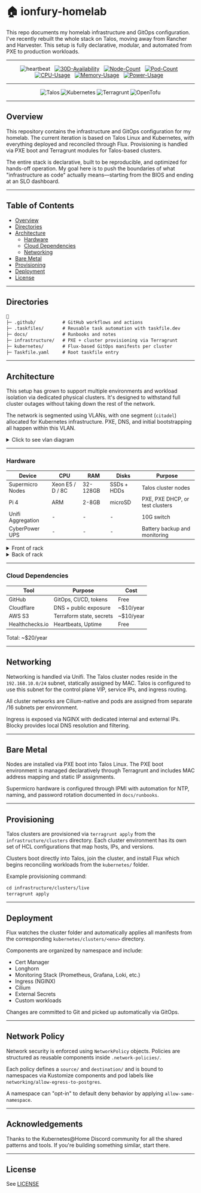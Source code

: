 # 🏠 ionfury-homelab

This repo documents my homelab infrastructure and GitOps configuration. I've recently rebuilt the whole stack on Talos, moving away from Rancher and Harvester. This setup is fully declarative, modular, and automated from PXE to production workloads.

---

<div align="center">

![heartbeat](https://img.shields.io/badge/dynamic/json?color=brightgreen&label=heartbeat&query=%24.status&url=https%3A%2F%2Fhealthchecks.io%2Fbadge%2Fb4308338-139b-4907-bee3-37c2da%2FiS3vfgkr-2.json&style=flat-square&logo=kubernetes&logoColor=white)&nbsp;&nbsp;
[![30D-Availability](https://img.shields.io/endpoint?url=https%3A%2F%2Fstats.tomnowak.work%2Fquery%3Fformat%3Dendpoint%26metric%3Dapiserver_availability_30d&style=flat-square&label=Availability)](https://github.com/kashalls/kromgo/)&nbsp;&nbsp;
[![Node-Count](https://img.shields.io/endpoint?url=https%3A%2F%2Fstats.tomnowak.work%2Fquery%3Fformat%3Dendpoint%26metric%3Dcluster_node_count&style=flat-square&label=Nodes)](https://github.com/kashalls/kromgo/)&nbsp;&nbsp;
[![Pod-Count](https://img.shields.io/endpoint?url=https%3A%2F%2Fstats.tomnowak.work%2Fquery%3Fformat%3Dendpoint%26metric%3Dcluster_pod_count&style=flat-square&label=Pods)](https://github.com/kashalls/kromgo/)&nbsp;&nbsp;
[![CPU-Usage](https://img.shields.io/endpoint?url=https%3A%2F%2Fstats.tomnowak.work%2Fquery%3Fformat%3Dendpoint%26metric%3Dcluster_cpu_usage&style=flat-square&label=CPU)](https://github.com/kashalls/kromgo/)&nbsp;&nbsp;
[![Memory-Usage](https://img.shields.io/endpoint?url=https%3A%2F%2Fstats.tomnowak.work%2Fquery%3Fformat%3Dendpoint%26metric%3Dcluster_memory_usage&style=flat-square&label=Memory)](https://github.com/kashalls/kromgo/)&nbsp;&nbsp;
[![Power-Usage](https://img.shields.io/endpoint?url=https%3A%2F%2Fstats.tomnowak.work%2Fquery%3Fformat%3Dendpoint%26metric%3Dcluster_power_usage&style=flat-square&label=Power)](https://github.com/kashalls/kromgo/)&nbsp;&nbsp;

</div>

---

<div align="center">

![Talos](https://img.shields.io/badge/Talos-1.10.4-blue?logo=kubernetes&style=for-the-badge)
![Kubernetes](https://img.shields.io/badge/Kubernetes-1.33.0-blue?logo=kubernetes&style=for-the-badge)
![Terragrunt](https://img.shields.io/badge/Terragrunt-0.81.5-blue?logo=terraform&style=for-the-badge)
![OpenTofu](https://img.shields.io/badge/OpenTofu-1.8.9-blue?logo=terraform&style=for-the-badge)

</div>


---

## Overview

This repository contains the infrastructure and GitOps configuration for my homelab. The current iteration is based on Talos Linux and Kubernetes, with everything deployed and reconciled through Flux. Provisioning is handled via PXE boot and Terragrunt modules for Talos-based clusters.

The entire stack is declarative, built to be reproducible, and optimized for hands-off operation. My goal here is to push the boundaries of what "infrastructure as code" actually means—starting from the BIOS and ending at an SLO dashboard.

---

## Table of Contents

- [Overview](#overview)
- [Directories](#directories)
- [Architecture](#architecture)
  - [Hardware](#hardware)
  - [Cloud Dependencies](#cloud-dependencies)
  - [Networking](#networking)
- [Bare Metal](#bare-metal)
- [Provisioning](#provisioning)
- [Deployment](#deployment)
- [License](#license)

---

## Directories

```
📁
├─ .github/          # GitHub workflows and actions
├─ .taskfiles/       # Reusable task automation with taskfile.dev
├─ docs/             # Runbooks and notes
├─ infrastructure/   # PXE + cluster provisioning via Terragrunt
├─ kubernetes/       # Flux-based GitOps manifests per cluster
├─ Taskfile.yaml     # Root taskfile entry
```


---

## Architecture

This setup has grown to support multiple environments and workload isolation via dedicated physical clusters. It's designed to withstand full cluster outages without taking down the rest of the network.

The network is segmented using VLANs, with one segment (`citadel`) allocated for Kubernetes infrastructure. PXE, DNS, and initial bootstrapping all happen within this VLAN.

<details>
  <summary>Click to see vlan diagram</summary>
  <img src="https://raw.githubusercontent.com/ionfury/homelab/main/docs/images/home-network-firewall.png" align="center" alt="firewall"/>
</details>


---

### Hardware

| Device | CPU | RAM | Disks | Purpose |
|--------|-----|-----|-------|---------|
| Supermicro Nodes | Xeon E5 / D / 8C | 32-128GB | SSDs + HDDs | Talos cluster nodes |
| Pi 4 | ARM | 2-8GB | microSD | PXE, PXE DHCP, or test clusters |
| Unifi Aggregation | - | - | - | 10G switch |
| CyberPower UPS | - | - | - | Battery backup and monitoring |

<details>
  <summary>Front of rack</summary>
  <img src="https://raw.githubusercontent.com/ionfury/homelab/main/docs/images/rack-1.jpg" align="center" alt="rack-front"/>
</details>

<details>
  <summary>Back of rack</summary>
  <img src="https://raw.githubusercontent.com/ionfury/homelab/main/docs/images/rack-2.jpg" align="center" alt="rack-back"/>
</details>

---

### Cloud Dependencies

| Tool       | Purpose                     | Cost        |
|------------|-----------------------------|-------------|
| GitHub     | GitOps, CI/CD, tokens       | Free        |
| Cloudflare | DNS + public exposure       | ~$10/year   |
| AWS S3     | Terraform state, secrets    | ~$10/year   |
| Healthchecks.io | Heartbeats, Uptime    | Free        |

Total: ~$20/year

---


## Networking

Networking is handled via Unifi. The Talos cluster nodes reside in the `192.168.10.0/24` subnet, statically assigned by MAC. Talos is configured to use this subnet for the control plane VIP, service IPs, and ingress routing.

All cluster networks are Cilium-native and pods are assigned from separate /16 subnets per environment.

Ingress is exposed via NGINX with dedicated internal and external IPs. Blocky provides local DNS resolution and filtering.

---

## Bare Metal

Nodes are installed via PXE boot into Talos Linux. The PXE boot environment is managed declaratively through Terragrunt and includes MAC address mapping and static IP assignments.

Supermicro hardware is configured through IPMI with automation for NTP, naming, and password rotation documented in `docs/runbooks`.

---

## Provisioning

Talos clusters are provisioned via `terragrunt apply` from the `infrastructure/clusters` directory. Each cluster environment has its own set of HCL configurations that map hosts, IPs, and versions.

Clusters boot directly into Talos, join the cluster, and install Flux which begins reconciling workloads from the `kubernetes/` folder.

Example provisioning command:

```
cd infrastructure/clusters/live
terragrunt apply
```

---

## Deployment

Flux watches the cluster folder and automatically applies all manifests from the corresponding `kubernetes/clusters/<env>` directory.

Components are organized by namespace and include:

- Cert Manager
- Longhorn
- Monitoring Stack (Prometheus, Grafana, Loki, etc.)
- Ingress (NGINX)
- Cilium
- External Secrets
- Custom workloads

Changes are committed to Git and picked up automatically via GitOps.

---

## Network Policy

Network security is enforced using `NetworkPolicy` objects. Policies are structured as reusable components inside `.network-policies/`.

Each policy defines a `source/` and `destination/` and is bound to namespaces via Kustomize components and pod labels like `networking/allow-egress-to-postgres`.

A namespace can "opt-in" to default deny behavior by applying `allow-same-namespace`.

---

## Acknowledgements

Thanks to the Kubernetes@Home Discord community for all the shared patterns and tools. If you're building something similar, start there.

---

## License

See [LICENSE](./LICENSE)
